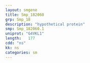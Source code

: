```yaml
---
layout: smgene
title: Smp_182060
grp: Smp_18
description: "hypothetical protein"
smp: Smp_182060.1
uniprot: "G4VKL1"
length:   177
cdd: "ns"
kk: ns
categories: sm
---
```

